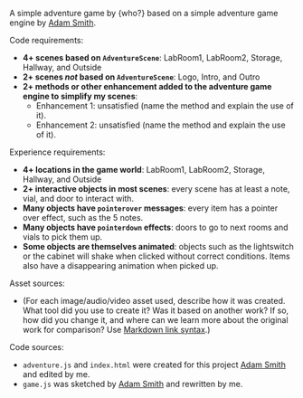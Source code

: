 A simple adventure game by {who?} based on a simple adventure game engine by [Adam Smith](https://github.com/rndmcnlly).

Code requirements:
- **4+ scenes based on `AdventureScene`**: LabRoom1, LabRoom2, Storage, Hallway, and Outside
- **2+ scenes *not* based on `AdventureScene`**: Logo, Intro, and Outro
- **2+ methods or other enhancement added to the adventure game engine to simplify my scenes**:
    - Enhancement 1: unsatisfied (name the method and explain the use of it).
    - Enhancement 2: unsatisfied (name the method and explain the use of it).

Experience requirements:
- **4+ locations in the game world**: LabRoom1, LabRoom2, Storage, Hallway, and Outside
- **2+ interactive objects in most scenes**: every scene has at least a note, vial, and door to interact with.
- **Many objects have `pointerover` messages**: every item has a pointer over effect, such as the 5 notes.
- **Many objects have `pointerdown` effects**: doors to go to next rooms and vials to pick them up.
- **Some objects are themselves animated**: objects such as the lightswitch or the cabinet will shake when clicked without correct conditions. Items also have a disappearing animation when picked up.

Asset sources:
- (For each image/audio/video asset used, describe how it was created. What tool did you use to create it? Was it based on another work? If so, how did you change it, and where can we learn more about the original work for comparison? Use [Markdown link syntax](https://docs.github.com/en/get-started/writing-on-github/getting-started-with-writing-and-formatting-on-github/basic-writing-and-formatting-syntax#links).)

Code sources:
- `adventure.js` and `index.html` were created for this project [Adam Smith](https://github.com/rndmcnlly) and edited by me.
- `game.js` was sketched by [Adam Smith](https://github.com/rndmcnlly) and rewritten by me.
